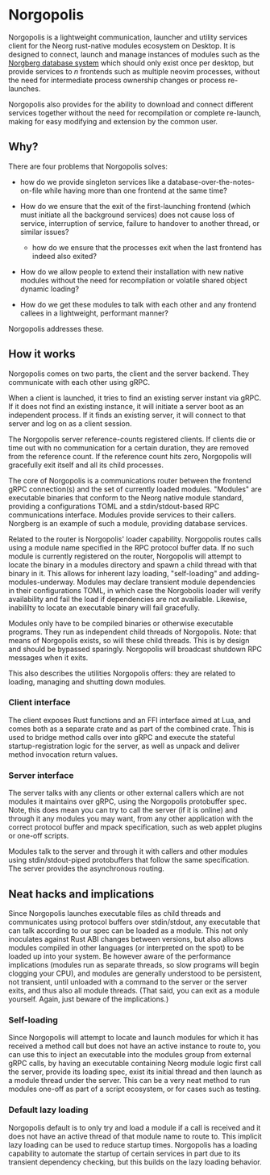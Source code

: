 # Norgopolis

Norgopolis is a lightweight communication, launcher and utility services client for the Neorg rust-native modules ecosystem on Desktop. It is designed to connect, launch and manage instances of modules such as the [Norgberg database system](https://github.com/SevorisDoe/Norgberg) which should only exist once per desktop, but provide services to *n* frontends such as multiple neovim processes, without the need for intermediate process ownership changes or process re-launches.

Norgopolis also provides for the ability to download and connect different services together without the need for recompilation or complete re-launch, making for easy modifying and extension by the common user.

## Why?

There are four problems that Norgopolis solves:

- how do we provide singleton services like a database-over-the-notes-on-file while having more than one frontend at the same time?
  
- How do we ensure that the exit of the first-launching frontend (which must initiate all the background services) does not cause loss of service, interruption of service, failure to handover to another thread, or similar issues?
  
  - how do we ensure that the processes exit when the last frontend has indeed also exited?
    
- How do we allow people to extend their installation with new native modules without the need for recompilation or volatile shared object dynamic loading?
  
- How do we get these modules to talk with each other and any frontend callees in a lightweight, performant manner?
  

Norgopolis addresses these.

## How it works

Norgopolis comes on two parts, the client and the server backend. They communicate with each other using gRPC.

When a client is launched, it tries to find an existing server instant via gRPC. If it does not find an existing instance, it will initiate a server boot as an independent process. If it finds an existing server, it will connect to that server and log on as a client session.

The Norgopolis server reference-counts registered clients. If clients die or time out with no communication for a certain duration, they are removed from the reference count. If the reference count hits zero, Norgopolis will gracefully exit itself and all its child processes.

The core of Norgopolis is a communications router between the frontend gRPC connection(s) and the set of currently loaded modules. "Modules" are executable binaries that conform to the Neorg native module standard, providing a configurations TOML and a stdin/stdout-based RPC communications interface. Modules provide services to their callers. Norgberg is an example of such a module, providing database services.

Related to the router is Norgopolis' loader capability. Norgopolis routes calls using a module name specified in the RPC protocol buffer data. If no such module is currently registered on the router, Norgopolis will attempt to locate the binary in a modules directory and spawn a child thread with that binary in it. This allows for inherent lazy loading, "self-loading" and adding-modules-underway. Modules may declare transient module dependencies in their configurations TOML, in which case the Norgobolis loader will verify availability and fail the load if dependencies are not availiable. Likewise, inabililty to locate an executable binary will fail gracefully.

Modules only have to be compiled binaries or otherwise executable programs. They run as independent child threads of Norgopolis. Note: that means of Norgopolis exists, so will these child threads. This is by design and should be bypassed sparingly. Norgopolis will broadcast shutdown RPC messages when it exits.

This also describes the utilities Norgopolis offers: they are related to loading, managing and shutting down modules.

### Client interface

The client exposes Rust functions and an FFI interface aimed at Lua, and comes both as a separate crate and as part of the combined crate. This is used to bridge method calls over into gRPC and execute the stateful startup-registration logic for the server, as well as unpack and deliver method invocation return values.

### Server interface

The server talks with any clients or other external callers which are not modules it maintains over gRPC, using the Norgopolis protobuffer spec. Note, this does mean you can try to call the server (if it is online) and through it any modules you may want, from any other application with the correct protocol buffer and mpack specification, such as web applet plugins or one-off scripts.

Modules talk to the server and through it with callers and other modules using stdin/stdout-piped protobuffers that follow the same specification. The server provides the asynchronous routing.

## Neat hacks and implications

Since Norgopolis launches executable files as child threads and communicates using protocol buffers over stdin/stdout, any executable that can talk according to our spec can be loaded as a module. This not only inoculates against Rust ABI changes between versions, but also allows modules compiled in other languages (or interpreted on the spot) to be loaded up into your system. Be however aware of the performance implications (modules run as separate threads, so slow programs will begin clogging your CPU), and modules are generally understood to be persistent, not transient, until unloaded with a command to the server or the server exits, and thus also all module threads. (That said, you can exit as a module yourself. Again, just beware of the implications.)

### Self-loading

Since Norgopolis will attempt to locate and launch modules for which it has received a method call but does not have an active instance to route to, you can use this to inject an executable into the modules group from external gRPC calls, by having an executable containing Neorg module logic first call the server, provide its loading spec, exist its initial thread and then launch as a module thread under the server. This can be a very neat method to run modules one-off as part of a script ecosystem, or for cases such as testing.

### Default lazy loading

Norgopolis default is to only try and load a module if a call is received and it does not have an active thread of that module name to route to. This implicit lazy loading can be used to reduce startup times. Norgopolis has a loading capability to automate the startup of certain services in part due to its transient dependency checking, but this builds on the lazy loading behavior.

